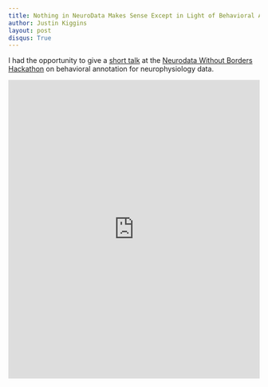 ```yaml
---
title: Nothing in NeuroData Makes Sense Except in Light of Behavioral Annotations
author: Justin Kiggins
layout: post
disqus: True
---
```


I had the opportunity to give a [short talk](http://neuromusic.github.io/talks/NWB-2014#/) at the [Neurodata Without Borders Hackathon](https://crcns.org/NWB/hackathon-1) on behavioral annotation for neurophysiology data.

<iframe width="100%" frameborder="0" height="600" src="http://neuromusic.github.io/talks/NWB-2014#/"></iframe>
